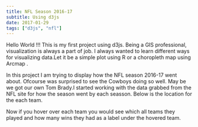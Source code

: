 ```yaml
---
title: NFL Season 2016-17
subtitle: Using d3js
date: 2017-01-29
tags: ["d3js", "nfl"]
---
```


Hello World !!! This is my first project using d3js. Being a GIS professional, visualization is always a part of job.
I always wanted to learn different ways for visualizing data.Let it be a simple plot using R or a choropleth map using Arcmap .

In this project I am trying to display how the NFL season 2016-17 went about. Ofcourse was surprised to see the Cowboys doing so well.
May be we got our own Tom Brady.I started working with the data grabbed from the NFL site for how the season went by each seasson.
Below is the location for the each team.

<!--more-->
Now if you hover over each team you would see which all teams they played
and how many wins they had as a label under the hovered team.


<style>
   .land {
   stroke: #ff0f00;
   fill: none;
   }
   .state-boundary {
   fill: none;
   stroke: #000fff;
   }
   .labels {
   fill: #444;
   font-family:arial;
   font-size:0.7em;
   }
   .nflteam-arc {
   fill: none;
   }
   .nflteam:hover .nflteam-arc {
   stroke: #f00;
   }
   .nflteam-cell {
   fill: none;
   stroke: #000;
   stroke-opacity: 0.1;
   pointer-events: all;
   }
   text {
   font: 20px sans-serif;
   text-anchor: middle;
   }
   circle {
  fill: steelblue;
  fill-opacity: .8;
  stroke: #fff;
}
</style>

  <svg width="900" height="640"></svg>

 <script src="https://cdnjs.cloudflare.com/ajax/libs/d3/4.4.4/d3.min.js" type="text/JavaScript"></script>
   <script src="https://cdnjs.cloudflare.com/ajax/libs/d3-queue/3.0.3/d3-queue.min.js"></script>
   <script src="https://cdnjs.cloudflare.com/ajax/libs/topojson/2.2.0/topojson.min.js"></script>
   <script>
   var svg = d3.select("svg"),
       width = +svg.attr("width"),
       height = +svg.attr("height");

   var projection = d3.geoAlbers()
       .translate([width / 2, height / 2])
       .scale(1280);

   var radius = d3.scaleSqrt()
       .domain([0, 100])
       .range([0, 14]);

   var path = d3.geoPath()
       .projection(projection)
       .pointRadius(2.5);

       var circles = svg.append("svg:nflteams")
    .attr("name", "circles");

   var voronoi = d3.voronoi()
       .extent([[-1, -1], [width + 1, height + 1]]);

          d3.queue()
              .defer(d3.json, "us.json")
              .defer(d3.csv, "nflteams.csv", typeTeam)
              .defer(d3.csv, "nflresults2017.csv", typeSeason)
              .await(ready);

              function typeTeam(d) {
              d[0] = +d.longitude;
              d[1] = +d.latitude;
              d.arcs = {type: "MultiLineString", coordinates: []};
              return d;
              }

  function ready(error, us, nflteams, nflresults2017) {
          if (error) throw error;


          var teambyName = d3.map(nflteams, function(d) { return d.name; });

          nflresults2017.forEach(function(nfl2017) {
            var source = teambyName.get(nfl2017.origin),
                target = teambyName.get(nfl2017.destination);
            source.arcs.coordinates.push([source, target]);
            target.arcs.coordinates.push([target, source]);
          });

          nflteams = nflteams
              .filter(function(d) { return d.arcs.coordinates.length; });



          svg.append("path")
              .datum(topojson.feature(us, us.objects.land))
              .attr("class", "land")
              .attr("d", path);

          svg.append("path")
              .datum(topojson.mesh(us, us.objects.states, function(a, b) {return a !== b;}))
              .attr("class", "state-boundary")
              .attr("d", path);

          svg.append("path")
            .datum({type: "MultiPoint", coordinates: nflteams})
            .attr("class", "nflteam-dots")
            .attr("d", path);

        var nflteam = svg.selectAll(".nflteam")
          .data(nflteams)
          .enter().append("g")
            .attr("class", "nflteam");

            nflteam.append("title")
      .text(function(d) { return d.name + "\n" + d.wins + " wins"; });

      nflteam.append("path")
      .attr("class", "nflteam-arc")
      .attr("d", function(d) { return path(d.arcs) })
        .text(function(d){return "test" + d.wins;});

  nflteam.append("path")
      .data(voronoi.polygons(nflteams.map(projection)))
      .attr("class", "nflteam-cell")
      .attr("d", function(d) { return d ? "M" + d.join("L") + "Z" : null; });

      circles.selectAll("circle")
       .data(nflteams)
     .enter().append("svg:circle")
        .attr("r", function(d) { return d.wins*100; });


      }

      function typeSeason(d) {
      d.result= +d.result
;
      return d;
      }


   </script>


